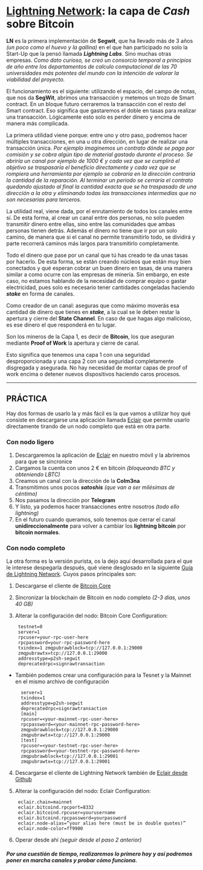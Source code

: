 # __[Lightning Network](https://lightning.network/): la capa de _Cash_ sobre Bitcoin__

__LN__ es la primera implementación de __Segwit__, que ha llevado más de 3 años _(un poco como el huevo y la gallina)_ en el que han participado no solo la Start-Up que la pensó llamada ___Lightning Labs___. Sino muchas otras empresas. _Como dato curioso, se creó un consorcio temporal a principios de año entre los departamentos de calculo computacional de las 70 universidades más potentes del mundo con la intención de valorar la viabilidad del proyecto._

El funcionamiento es el siguiente: utilizando el espacio, del campo de notas, que nos da __SegWit__, abrímos una transacción y metemos un trozo de Smart contract. En un bloque futuro cerraremos la transacción con el resto del Smart contract. Eso significa que gastaremos el doble en tasas para realizar una transacción. Lógicamente esto solo es perder dinero y encima de manera más complicada.

La primera utilidad viene porque: entre uno y otro paso, podremos hacer múltiples transacciones, en una u otra dirección, en lugar de realizar una transacción única. _Por ejemplo imaginemos un contrato dónde se paga por comisión y se cobra algún tipo de material gastado durante el proceso. Se abriría un canal por ejemplo de 1000 € y cada vez que se cumplirá el objetivo se traspasaría el beneficio directamente y cada vez que se rompiera una herramienta por ejemplo se cobraría en la dirección contraria la cantidad de la reparación. Al terminar un periodo se cerraría el contrato quedando ajustado al final la cantidad exacta que se ha traspasado de una dirección a la otra y eliminando todas las transacciones intermedias que no son necesarias para terceros._

La utilidad real, viene dada, por el enrutamiento de todos los canales entre sí. De esta forma, al crear un canal entre dos personas, no solo pueden transmitir dinero entre ellas, sino entre las comunidades que ambas personas tienen detrás. Además el dinero no tiene que ir por un solo camino, de manera que si el canal no permite transmitirlo todo, se dividirá y parte recorrerá caminos más largos para transmitirlo completamente.

Todo el dinero que pase por un canal que tú has creado te da unas tasas por hacerlo. De esta forma, se están creando núcleos que están muy bien conectados y qué esperan cobrar un buen dinero en tasas, de una manera similar a como ocurre con las empresas de minería. Sin embargo, en este caso, no estamos hablando de la necesidad de comprar equipo o gastar electricidad, pues solo es necesario tener cantidades congeladas haciendo ___stake___ en forma de canales.

Como creador de un canal: aseguras que como máximo moverás esa cantidad de dinero que tienes en ___stake___, a la cual se le deben restar la apertura y cierre del __State Channel__. En caso de que hagas algo malicioso, es ese dinero el que responderá en tu lugar.

Son los mineros de la Capa 1, es decir de __Bitcoin__, los que aseguran mediante __Proof of Work__ la apertura y cierre de canal.

Esto significa que tenemos una capa 1 con una seguridad desproporcionada y una capa 2 con una seguridad completamente disgregada y asegurada. No hay necesidad de montar capas de proof of work encima o detener nuevos dispositivos haciendo caros procesos.

_______________________________
## __PRÁCTICA__

Hay dos formas de usarlo la  y más fácil es la que vamos a utilizar hoy qué consiste en descargarse una aplicación llamada [Eclair](https://github.com/ACINQ/eclair/releases) que permite usarlo directamente tirando de un nodo completo que está en otra parte.

### Con nodo ligero
1. Descargaremos la aplicación de [Eclair](https://github.com/ACINQ/eclair/releases) en nuestro móvil y la abriremos para que se sincronice
2. Cargamos la cuenta con unos 2 € en bitcoin _(bloqueando BTC y obteniendo LBTC)_
3. Creamos un canal con la dirección de la __Colm3na__
4. Transmitimos unos pocos ___satoshis___ _(que van a ser milésimas de céntimo)_  
5. Nos pasamos la dirección por __Telegram__
6. Y listo, ya podemos hacer transacciones entre nosotros _(todo ello lightning)_
7. En el futuro cuando queramos, solo tenemos que cerrar el canal __unidireccionalmente__ para volver a cambiar los __lightning bitcoin__ por __bitcoin normales__.

### Con nodo completo
La otra forma es la versión purista, os la dejo aquí desarrollada para el que le interese despegarla después, qué viene desglosado en la siguiente [Guía de Lightning Network](https://medium.com/coinmonks/guide-setup-a-lightning-network-node-on-windows-8475206807f). Cuyos pasos principales son:
1. Descargarse el cliente de [Bitcoin Core](https://bitcoin.org/en/download)
2. Sincronizar la blockchain de Bitcoin en nodo completo _(2-3 días, unos 40 GB)_
3. Alterar la configuración del nodo:
        Bitcoin Core Configuration:

        testnet=0
        server=1
        rpcuser=your-rpc-user-here
        rpcpassword=your-rpc-password-here
        txindex=1 zmqpubrawblock=tcp://127.0.0.1:29000
        zmqpubrawtx=tcp://127.0.0.1:29000
        addresstype=p2sh-segwit
        deprecatedrpc=signrawtransaction

- También podemos crear una configuración para la Tesnet y la Mainnet en el mismo archivo de configuración

        server=1
        txindex=1
        addresstype=p2sh-segwit
        deprecatedrpc=signrawtransaction
        [main]
        rpcuser=<your-mainnet-rpc-user-here>
        rpcpassword=<your-mainnet-rpc-password-here>
        zmqpubrawblock=tcp://127.0.0.1:29000
        zmqpubrawtx=tcp://127.0.0.1:29000
        [test]
        rpcuser=<your-testnet-rpc-user-here>
        rpcpassword=<your-testnet-rpc-password-here>
        zmqpubrawblock=tcp://127.0.0.1:29001
        zmqpubrawtx=tcp://127.0.0.1:29001
4. Descargarse el cliente de Lightning Network también de [Eclair desde Github](https://github.com/ACINQ/eclair/releases)
5. Alterar la configuración del nodo:
        Eclair Configuration:

        eclair.chain=mainnet
        eclair.bitcoind.rpcport=8332
        eclair.bitcoind.rpcuser=yourusername
        eclair.bitcoind.rpcpassword=yourpassword
        eclair.node-alias=”your alias here (must be in double quotes)”
        eclair.node-color=ff9900
5. Operar desde ahí _(seguir desde el paso 2 anterior)_

#### _Por una cuestión de tiempo, realizaremos lo primero hoy y así podremos poner en marcha canales y probar cómo funciona._
